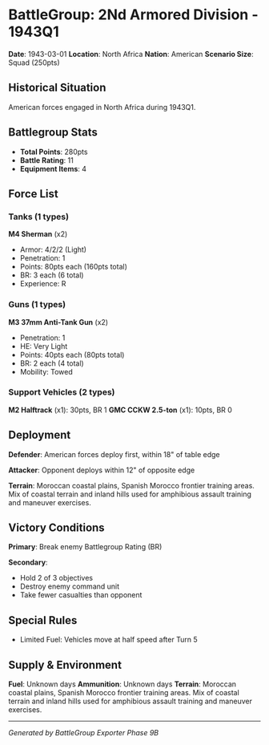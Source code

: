# BattleGroup: 2Nd Armored Division - 1943Q1

**Date**: 1943-03-01
**Location**: North Africa
**Nation**: American
**Scenario Size**: Squad (250pts)

## Historical Situation

American forces engaged in North Africa during 1943Q1.

## Battlegroup Stats

- **Total Points**: 280pts
- **Battle Rating**: 11
- **Equipment Items**: 4

## Force List

### Tanks (1 types)

**M4 Sherman** (x2)
- Armor: 4/2/2 (Light)
- Penetration: 1
- Points: 80pts each (160pts total)
- BR: 3 each (6 total)
- Experience: R

### Guns (1 types)

**M3 37mm Anti-Tank Gun** (x2)
- Penetration: 1
- HE: Very Light
- Points: 40pts each (80pts total)
- BR: 2 each (4 total)
- Mobility: Towed

### Support Vehicles (2 types)

**M2 Halftrack** (x1): 30pts, BR 1
**GMC CCKW 2.5-ton** (x1): 10pts, BR 0

## Deployment

**Defender**: American forces deploy first, within 18" of table edge

**Attacker**: Opponent deploys within 12" of opposite edge

**Terrain**: Moroccan coastal plains, Spanish Morocco frontier training areas. Mix of coastal terrain and inland hills used for amphibious assault training and maneuver exercises.

## Victory Conditions

**Primary**: Break enemy Battlegroup Rating (BR)

**Secondary**:
- Hold 2 of 3 objectives
- Destroy enemy command unit
- Take fewer casualties than opponent

## Special Rules

- Limited Fuel: Vehicles move at half speed after Turn 5

## Supply & Environment

**Fuel**: Unknown days
**Ammunition**: Unknown days
**Terrain**: Moroccan coastal plains, Spanish Morocco frontier training areas. Mix of coastal terrain and inland hills used for amphibious assault training and maneuver exercises.

---

*Generated by BattleGroup Exporter Phase 9B*
